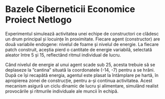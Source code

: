 # Bazele Ciberneticii Economice Proiect Netlogo

Experimentul simulează activitatea unei echipe de constructori ce clădesc un drum principal și locuințe în proximitate. Fiecare agent (constructor) are două variabile endogene: nivelul de foame și nivelul de energie. La fiecare patch construit, aceștia pierd o cantitate de energie variabilă, selectată aleator între 5 și 15, reflectând ritmul individual de lucru.

Când nivelul de energie al unui agent scade sub 25, acesta trebuie să se deplaseze la ”cantina” situată la coordonatele (-14, -7) pentru a se hrăni. După ce își recapătă energia, agentul este plasat la întâmplare pe hartă, în apropierea zonei de construcție, pentru a-și continua activitatea. Acest mecanism asigură un ciclu dinamic de lucru și alimentare, simulând realist provocările și ritmurile individuale ale muncii în echipă.
